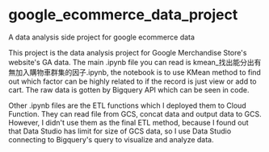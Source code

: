 # google_ecommerce_data_project
A data analysis side project for google ecommerce data

This project is the data analysis project for Google Merchandise Store's website's GA data.
The main .ipynb file you can read is kmean_找出能分出有無加入購物車群集的因子.ipynb, 
the notebook is to use KMean method to find out which factor can be highly related to if the record is just view or add to cart.
The raw data is gotten by Bigquery API which can be seen in code.

Other .ipynb files are the ETL functions which I deployed them to Cloud Function.
They can read file from GCS, concat data and output data to GCS.
However, I didn't use them as the final ETL method, because I found out that Data Studio has limit for size of GCS data,
so I use Data Studio connecting to Bigquery's query to visualize and analyze data.
